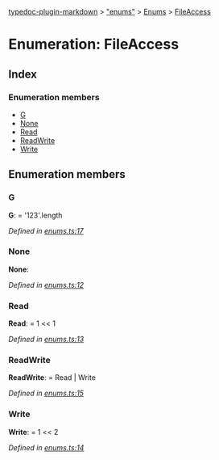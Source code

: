 [typedoc-plugin-markdown](../index.md) > ["enums"](../modules/_enums_.md) > [Enums](../modules/_enums_.enums.md) > [FileAccess](../enums/_enums_.enums.fileaccess.md)

# Enumeration: FileAccess

## Index

### Enumeration members

* [G](_enums_.enums.fileaccess.md#g)
* [None](_enums_.enums.fileaccess.md#none)
* [Read](_enums_.enums.fileaccess.md#read)
* [ReadWrite](_enums_.enums.fileaccess.md#readwrite)
* [Write](_enums_.enums.fileaccess.md#write)



## Enumeration members
###  G

**G**:    =  '123'.length

*Defined in [enums.ts:17](https://github.com/tgreyuk/typedoc-plugin-markdown/blob/master/tests/src/enums.ts#L17)*





###  None

**None**:   

*Defined in [enums.ts:12](https://github.com/tgreyuk/typedoc-plugin-markdown/blob/master/tests/src/enums.ts#L12)*





###  Read

**Read**:    =  1 << 1

*Defined in [enums.ts:13](https://github.com/tgreyuk/typedoc-plugin-markdown/blob/master/tests/src/enums.ts#L13)*





###  ReadWrite

**ReadWrite**:    =  Read | Write

*Defined in [enums.ts:15](https://github.com/tgreyuk/typedoc-plugin-markdown/blob/master/tests/src/enums.ts#L15)*





###  Write

**Write**:    =  1 << 2

*Defined in [enums.ts:14](https://github.com/tgreyuk/typedoc-plugin-markdown/blob/master/tests/src/enums.ts#L14)*






